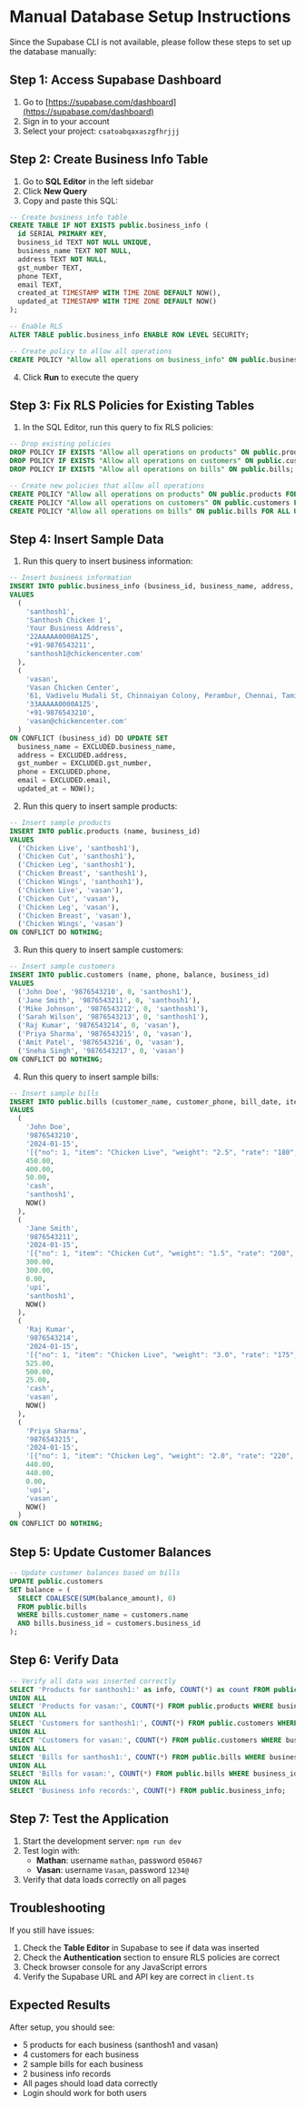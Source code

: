 # Manual Database Setup Instructions

Since the Supabase CLI is not available, please follow these steps to set up the database manually:

## Step 1: Access Supabase Dashboard

1. Go to [https://supabase.com/dashboard](https://supabase.com/dashboard)
2. Sign in to your account
3. Select your project: `csatoabqaxaszgfhrjjj`

## Step 2: Create Business Info Table

1. Go to **SQL Editor** in the left sidebar
2. Click **New Query**
3. Copy and paste this SQL:

```sql
-- Create business_info table
CREATE TABLE IF NOT EXISTS public.business_info (
  id SERIAL PRIMARY KEY,
  business_id TEXT NOT NULL UNIQUE,
  business_name TEXT NOT NULL,
  address TEXT NOT NULL,
  gst_number TEXT,
  phone TEXT,
  email TEXT,
  created_at TIMESTAMP WITH TIME ZONE DEFAULT NOW(),
  updated_at TIMESTAMP WITH TIME ZONE DEFAULT NOW()
);

-- Enable RLS
ALTER TABLE public.business_info ENABLE ROW LEVEL SECURITY;

-- Create policy to allow all operations
CREATE POLICY "Allow all operations on business_info" ON public.business_info FOR ALL USING (true);
```

4. Click **Run** to execute the query

## Step 3: Fix RLS Policies for Existing Tables

1. In the SQL Editor, run this query to fix RLS policies:

```sql
-- Drop existing policies
DROP POLICY IF EXISTS "Allow all operations on products" ON public.products;
DROP POLICY IF EXISTS "Allow all operations on customers" ON public.customers;
DROP POLICY IF EXISTS "Allow all operations on bills" ON public.bills;

-- Create new policies that allow all operations
CREATE POLICY "Allow all operations on products" ON public.products FOR ALL USING (true);
CREATE POLICY "Allow all operations on customers" ON public.customers FOR ALL USING (true);
CREATE POLICY "Allow all operations on bills" ON public.bills FOR ALL USING (true);
```

## Step 4: Insert Sample Data

1. Run this query to insert business information:

```sql
-- Insert business information
INSERT INTO public.business_info (business_id, business_name, address, gst_number, phone, email) 
VALUES 
  (
    'santhosh1', 
    'Santhosh Chicken 1', 
    'Your Business Address',
    '22AAAAA0000A1Z5',
    '+91-9876543211',
    'santhosh1@chickencenter.com'
  ),
  (
    'vasan', 
    'Vasan Chicken Center', 
    '61, Vadivelu Mudali St, Chinnaiyan Colony, Perambur, Chennai, Tamil Nadu 600011',
    '33AAAAA0000A1Z5',
    '+91-9876543210',
    'vasan@chickencenter.com'
  )
ON CONFLICT (business_id) DO UPDATE SET
  business_name = EXCLUDED.business_name,
  address = EXCLUDED.address,
  gst_number = EXCLUDED.gst_number,
  phone = EXCLUDED.phone,
  email = EXCLUDED.email,
  updated_at = NOW();
```

2. Run this query to insert sample products:

```sql
-- Insert sample products
INSERT INTO public.products (name, business_id) 
VALUES 
  ('Chicken Live', 'santhosh1'),
  ('Chicken Cut', 'santhosh1'),
  ('Chicken Leg', 'santhosh1'),
  ('Chicken Breast', 'santhosh1'),
  ('Chicken Wings', 'santhosh1'),
  ('Chicken Live', 'vasan'),
  ('Chicken Cut', 'vasan'),
  ('Chicken Leg', 'vasan'),
  ('Chicken Breast', 'vasan'),
  ('Chicken Wings', 'vasan')
ON CONFLICT DO NOTHING;
```

3. Run this query to insert sample customers:

```sql
-- Insert sample customers
INSERT INTO public.customers (name, phone, balance, business_id) 
VALUES 
  ('John Doe', '9876543210', 0, 'santhosh1'),
  ('Jane Smith', '9876543211', 0, 'santhosh1'),
  ('Mike Johnson', '9876543212', 0, 'santhosh1'),
  ('Sarah Wilson', '9876543213', 0, 'santhosh1'),
  ('Raj Kumar', '9876543214', 0, 'vasan'),
  ('Priya Sharma', '9876543215', 0, 'vasan'),
  ('Amit Patel', '9876543216', 0, 'vasan'),
  ('Sneha Singh', '9876543217', 0, 'vasan')
ON CONFLICT DO NOTHING;
```

4. Run this query to insert sample bills:

```sql
-- Insert sample bills
INSERT INTO public.bills (customer_name, customer_phone, bill_date, items, total_amount, paid_amount, balance_amount, payment_method, business_id, timestamp) 
VALUES 
  (
    'John Doe', 
    '9876543210', 
    '2024-01-15', 
    '[{"no": 1, "item": "Chicken Live", "weight": "2.5", "rate": "180", "amount": 450}]'::jsonb,
    450.00,
    400.00,
    50.00,
    'cash',
    'santhosh1',
    NOW()
  ),
  (
    'Jane Smith', 
    '9876543211', 
    '2024-01-15', 
    '[{"no": 1, "item": "Chicken Cut", "weight": "1.5", "rate": "200", "amount": 300}]'::jsonb,
    300.00,
    300.00,
    0.00,
    'upi',
    'santhosh1',
    NOW()
  ),
  (
    'Raj Kumar', 
    '9876543214', 
    '2024-01-15', 
    '[{"no": 1, "item": "Chicken Live", "weight": "3.0", "rate": "175", "amount": 525}]'::jsonb,
    525.00,
    500.00,
    25.00,
    'cash',
    'vasan',
    NOW()
  ),
  (
    'Priya Sharma', 
    '9876543215', 
    '2024-01-15', 
    '[{"no": 1, "item": "Chicken Leg", "weight": "2.0", "rate": "220", "amount": 440}]'::jsonb,
    440.00,
    440.00,
    0.00,
    'upi',
    'vasan',
    NOW()
  )
ON CONFLICT DO NOTHING;
```

## Step 5: Update Customer Balances

```sql
-- Update customer balances based on bills
UPDATE public.customers 
SET balance = (
  SELECT COALESCE(SUM(balance_amount), 0)
  FROM public.bills 
  WHERE bills.customer_name = customers.name 
  AND bills.business_id = customers.business_id
);
```

## Step 6: Verify Data

```sql
-- Verify all data was inserted correctly
SELECT 'Products for santhosh1:' as info, COUNT(*) as count FROM public.products WHERE business_id = 'santhosh1'
UNION ALL
SELECT 'Products for vasan:', COUNT(*) FROM public.products WHERE business_id = 'vasan'
UNION ALL
SELECT 'Customers for santhosh1:', COUNT(*) FROM public.customers WHERE business_id = 'santhosh1'
UNION ALL
SELECT 'Customers for vasan:', COUNT(*) FROM public.customers WHERE business_id = 'vasan'
UNION ALL
SELECT 'Bills for santhosh1:', COUNT(*) FROM public.bills WHERE business_id = 'santhosh1'
UNION ALL
SELECT 'Bills for vasan:', COUNT(*) FROM public.bills WHERE business_id = 'vasan'
UNION ALL
SELECT 'Business info records:', COUNT(*) FROM public.business_info;
```

## Step 7: Test the Application

1. Start the development server: `npm run dev`
2. Test login with:
   - **Mathan**: username `mathan`, password `050467`
   - **Vasan**: username `Vasan`, password `1234@`
3. Verify that data loads correctly on all pages

## Troubleshooting

If you still have issues:

1. Check the **Table Editor** in Supabase to see if data was inserted
2. Check the **Authentication** section to ensure RLS policies are correct
3. Check browser console for any JavaScript errors
4. Verify the Supabase URL and API key are correct in `client.ts`

## Expected Results

After setup, you should see:
- 5 products for each business (santhosh1 and vasan)
- 4 customers for each business
- 2 sample bills for each business
- 2 business info records
- All pages should load data correctly
- Login should work for both users
